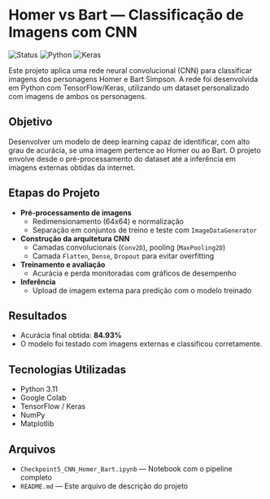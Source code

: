 # Homer vs Bart — Classificação de Imagens com CNN
![Status](https://img.shields.io/badge/status-Finalizado-brightgreen)
![Python](https://img.shields.io/badge/Python-3.11-blue?logo=python)
![Keras](https://img.shields.io/badge/Keras-TensorFlow-red?logo=keras)


Este projeto aplica uma rede neural convolucional (CNN) para classificar imagens dos personagens Homer e Bart Simpson. A rede foi desenvolvida em Python com TensorFlow/Keras, utilizando um dataset personalizado com imagens de ambos os personagens.

## Objetivo

Desenvolver um modelo de deep learning capaz de identificar, com alto grau de acurácia, se uma imagem pertence ao Homer ou ao Bart. O projeto envolve desde o pré-processamento do dataset até a inferência em imagens externas obtidas da internet.

## Etapas do Projeto

- **Pré-processamento de imagens**
  - Redimensionamento (64x64) e normalização
  - Separação em conjuntos de treino e teste com `ImageDataGenerator`
- **Construção da arquitetura CNN**
  - Camadas convolucionais (`Conv2D`), pooling (`MaxPooling2D`)
  - Camada `Flatten`, `Dense`, `Dropout` para evitar overfitting
- **Treinamento e avaliação**
  - Acurácia e perda monitoradas com gráficos de desempenho
- **Inferência**
  - Upload de imagem externa para predição com o modelo treinado

## Resultados

- Acurácia final obtida: **84.93%**
- O modelo foi testado com imagens externas e classificou corretamente.

## Tecnologias Utilizadas

- Python 3.11
- Google Colab
- TensorFlow / Keras
- NumPy
- Matplotlib

## Arquivos

- `Checkpoint5_CNN_Homer_Bart.ipynb` — Notebook com o pipeline completo
- `README.md` — Este arquivo de descrição do projeto

